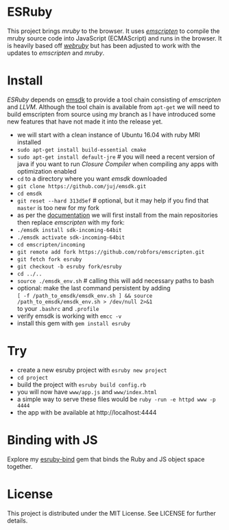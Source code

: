 # ESRuby
This project brings *mruby* to the browser. It uses [*emscripten*](https://github.com/kripken/emscripten) to compile the mruby source code into
JavaScript (ECMAScript) and runs in the browser. It is heavily based off [*webruby*](https://github.com/xxuejie/webruby) but has been adjusted to work with the updates to *emscripten* and *mruby*.

# Install
*ESRuby* depends on [emsdk](http://kripken.github.io/emscripten-site/index.html) to provide a tool chain consisting of *emscripten* and *LLVM*. Although the tool chain is available from `apt-get` we will need to build emscripten from source using my branch as I have introduced some new features that have not made it into the release yet.

* we will start with a clean instance of Ubuntu 16.04 with ruby MRI installed
* `sudo apt-get install build-essential cmake`
* `sudo apt-get install default-jre` # you will need a recent version of java if you want to run *Closure Compiler* when compiling any apps with optimization enabled
* `cd` to a directory where you want *emsdk* downloaded
* `git clone https://github.com/juj/emsdk.git`
* `cd emsdk`
* `git reset --hard 313d5ef` # optional, but it may help if you find that `master` is too new for my fork
* as per the [documentation](http://kripken.github.io/emscripten-site/docs/building_from_source/building_emscripten_from_source_using_the_sdk.html) we will first install from the main repositories then replace *emscripten* with my fork:
* `./emsdk install sdk-incoming-64bit`
* `./emsdk activate sdk-incoming-64bit`
* `cd emscripten/incoming`
* `git remote add fork https://github.com/robfors/emscripten.git`
* `git fetch fork esruby`
* `git checkout -b esruby fork/esruby`
* `cd ../..`
* `source ./emsdk_env.sh` # calling this will add necessary paths to bash
* optional: make the last command persistent by adding\
`[ -f /path_to_emsdk/emsdk_env.sh ] && source /path_to_emsdk/emsdk_env.sh > /dev/null 2>&1`\
to your `.bashrc` and `.profile`
* verify emsdk is working with `emcc -v`
* install this gem with `gem install esruby`

# Try
* create a new esruby project with `esruby new project`
* `cd project`
* build the project with `esruby build config.rb`
* you will now have `www/app.js` and `www/index.html`
* a simple way to serve these files would be `ruby -run -e httpd www -p 4444`
* the app with be available at http://localhost:4444

# Binding with JS
Explore my [esruby-bind](https://github.com/robfors/esruby-bind) gem that binds the Ruby and JS object space together.

# License

This project is distributed under the MIT License. See LICENSE for further details.
